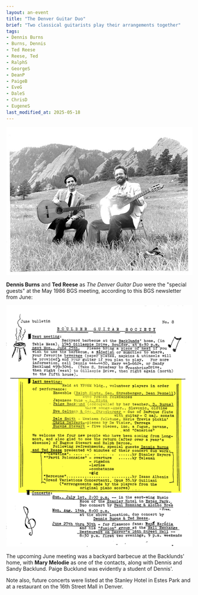 ```yaml
---
layout: an-event
title: "The Denver Guitar Duo"
brief: "Two classical guitarists play their arrangements together"
tags:
- Dennis Burns
- Burns, Dennis
- Ted Reese
- Reese, Ted
- RalphS
- GeorgeS
- DeanP
- PaigeB
- EveG
- DaleS
- ChrisD
- EugeneS
last_modified_at: 2025-05-18
---
```

![DenverGuitarDuo](/pics/19840528-DenverGuitarDuo.jpg)

__Dennis Burns__ and __Ted Reese__ as _The Denver Guitar Duo_ were 
the "special guests" at the May 1986 BGS meeting, 
according to this BGS newsletter from June:

![JuneNewsletter](/pics/19840528-JuneNewsletter.png)

The upcoming June meeting was a backyard barbecue at the Backlunds' home,
with __Mary Melodie__ as one of the contacts, along with Dennis
and Sandy Backlund.  Paige Bucklund was evidently a student of Dennis'.

Note also, future concerts were listed at the Stanley Hotel in Estes Park
and at a restaurant on the 16th Street Mall in Denver.
